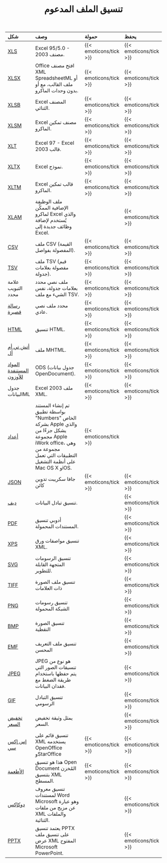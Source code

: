 ﻿---
title: تنسيق الملف المدعوم
second_title: Aspose.Cells Cloud Documen
type: docs
url: /ar/supported-file-formats/
description: Aspose.Cells تدعم السحابة Excel لإنشاء وتحويل ودمج وتقسيم وحماية وتشغيل الكائن الداخلي وما إلى ذلك
weight: 40
---
|**شكل**|**وصف**|**حمولة**|**يحفظ**|
|:- |:- |:- |:- |
|[XLS](https://docs.fileformat.com/spreadsheet/xls/)|Excel 95/5.0 - 2003 مصنف.|{{< emoticons/tick >}}|{{< emoticons/tick >}}|
|[XLSX](https://docs.fileformat.com/spreadsheet/xlsx/)|Office افتح مصنف XML SpreadsheetML أو ملف القالب، مع أو بدون وحدات الماكرو.|{{< emoticons/tick >}}|{{< emoticons/tick >}}|
|[XLSB](https://docs.fileformat.com/spreadsheet/xlsb/)|Excel المصنف الثنائي.|{{< emoticons/tick >}}|{{< emoticons/tick >}}|
|[XLSM](https://docs.fileformat.com/spreadsheet/xlsm/)|Excel مصنف تمكين الماكرو.|{{< emoticons/tick >}}|{{< emoticons/tick >}}|
|[XLT](https://docs.fileformat.com/spreadsheet/xlt/)|Excel 97 - Excel 2003 قالب.|{{< emoticons/tick >}}|{{< emoticons/tick >}}|
|[XLTX](https://docs.fileformat.com/spreadsheet/xltx/)|Excel نموذج.|{{< emoticons/tick >}}|{{< emoticons/tick >}}|
|[XLTM](https://docs.fileformat.com/spreadsheet/xltm/)|Excel قالب تمكين الماكرو.|{{< emoticons/tick >}}|{{< emoticons/tick >}}|
|[XLAM](https://docs.fileformat.com/spreadsheet/xlam/)|ملف الوظيفة الإضافية الممكّن لماكرو Excel والذي يُستخدم لإضافة وظائف جديدة إلى Excel.||{{< emoticons/tick >}}|
|[CSV](https://docs.fileformat.com/spreadsheet/csv/)|ملف CSV (القيمة المفصولة بفواصل).|{{< emoticons/tick >}}|{{< emoticons/tick >}}|
|[TSV](https://docs.fileformat.com/spreadsheet/tsv/)|ملف TSV (قيم مفصولة بعلامات جدولة).|{{< emoticons/tick >}}|{{< emoticons/tick >}}|
|علامة التبويب محدد|ملف نصي محدد بعلامات جدولة، نفس الشيء مع ملف TSV.|{{< emoticons/tick >}}|{{< emoticons/tick >}}|
|[رسالة قصيرة](https://docs.fileformat.com/word-processing/txt/)|محدد ملف نصي عادي.|{{< emoticons/tick >}}|{{< emoticons/tick >}}|
|[HTML](https://docs.fileformat.com/web/html/)|تنسيق HTML.|{{< emoticons/tick >}}|{{< emoticons/tick >}}|
|[أتش تي أم أل](https://docs.fileformat.com/web/mhtml/)|ملف MHTML.|{{< emoticons/tick >}}|{{< emoticons/tick >}}|
|[المواد المستنفدة للأوزون](https://docs.fileformat.com/spreadsheet/ods/)|ODS (جدول بيانات OpenDocument).|{{< emoticons/tick >}}|{{< emoticons/tick >}}|
|جدول البياناتML|Excel 2003 ملف XML.|{{< emoticons/tick >}}|{{< emoticons/tick >}}|
|[أعداد](https://docs.fileformat.com/spreadsheet/numbers/)|تم إنشاء المستند بواسطة تطبيق "Numbers" الخاص بشركة Apple والذي يشكل جزءًا من مجموعة Apple iWork office، وهي مجموعة من التطبيقات التي تعمل على أنظمة التشغيل Mac OS X وiOS.|{{< emoticons/tick >}}||
|[JSON](https://docs.fileformat.com/web/json/)|جافا سكريبت تدوين كائن|{{< emoticons/tick >}}|{{< emoticons/tick >}}|
|[ديف](https://docs.fileformat.com/spreadsheet/dif/)|تنسيق تبادل البيانات.||{{< emoticons/tick >}}|
|[PDF](https://docs.fileformat.com/pdf/)|أدوبي تنسيق المستندات المحمولة.||{{< emoticons/tick >}}|
|[XPS](https://docs.fileformat.com/page-description-language/xps/)|تنسيق مواصفات ورق XML.||{{< emoticons/tick >}}|
|[SVG](https://docs.fileformat.com/page-description-language/svg/)|تنسيق الرسومات المتجهة القابلة للتطوير.||{{< emoticons/tick >}}|
|[TIFF](https://docs.fileformat.com/image/tiff/)|تنسيق ملف الصورة ذات العلامات||{{< emoticons/tick >}}|
|[PNG](https://docs.fileformat.com/image/png/)|تنسيق رسومات الشبكة المحمولة||{{< emoticons/tick >}}|
|[BMP](https://docs.fileformat.com/image/bmp/)|تنسيق الصورة النقطية||{{< emoticons/tick >}}|
|[EMF](https://docs.fileformat.com/image/emf/)|تنسيق ملف التعريف المحسن||{{< emoticons/tick >}}|
|[JPEG](https://docs.fileformat.com/image/jpeg/)|JPEG هو نوع من تنسيقات الصور التي يتم حفظها باستخدام طريقة الضغط مع فقدان البيانات.||{{< emoticons/tick >}}|
|[GIF](https://docs.fileformat.com/image/gif/)|تنسيق التبادل الرسومي||{{< emoticons/tick >}}|
|[تخفيض السعر](https://docs.fileformat.com/word-processing/md/)|يمثل وثيقة تخفيض السعر.||{{< emoticons/tick >}}|
|[إس إكس سي](https://docs.fileformat.com/spreadsheet/sxc/)|تنسيق قائم على XML يستخدمه OpenOffice وStarOffice|{{< emoticons/tick >}}|{{< emoticons/tick >}}|
|[الأطعمة](https://docs.fileformat.com/spreadsheet/fods/)|هذا هو تنسيق Open Document المُخزن بتنسيق XML المسطح.|{{< emoticons/tick >}}|{{< emoticons/tick >}}|
|[دوكإكس](https://docs.fileformat.com/word-processing/docx/)|تنسيق معروف لمستندات Word Microsoft وهو عبارة عن مزيج من ملفات XML والملفات الثنائية.||{{< emoticons/tick >}}|
|[PPTX](https://docs.fileformat.com/presentation/pptx/)|يعتمد تنسيق PPTX على تنسيق ملف عرض XML المفتوح Microsoft PowerPoint.||{{< emoticons/tick >}}|

